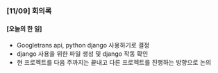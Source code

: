 ### [11/09] 회의록
#### [오늘의 한 일]
- Googletrans api, python django 사용하기로 결정
- django 사용을 위한 파일 생성 및 django 작동 확인
- 현 프로젝트를 다음 주까지는 끝내고 다른 프로젝트를 진행하는 방향으로 논의